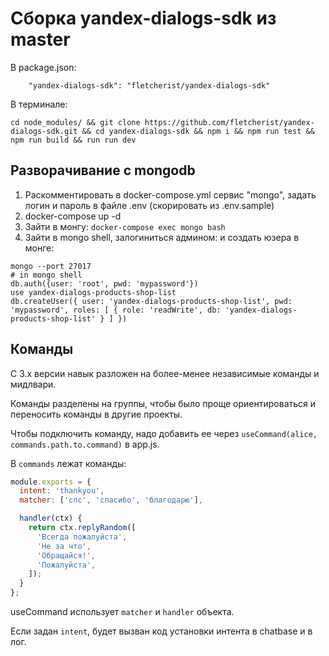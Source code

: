 # Сборка yandex-dialogs-sdk из master

В package.json:

```
    "yandex-dialogs-sdk": "fletcherist/yandex-dialogs-sdk"
```

В терминале:

```
cd node_modules/ && git clone https://github.com/fletcherist/yandex-dialogs-sdk.git && cd yandex-dialogs-sdk && npm i && npm run test && npm run build && run run dev
```

## Разворачивание с mongodb

1. Раскомментировать в docker-compose.yml сервис "mongo", задать логин и пароль в файле .env (скорировать из .env.sample)
2. docker-compose up -d
3. Зайти в монгу: `docker-compose exec mongo bash`
4. Зайти в mongo shell, залогиниться админом: и создать юзера в монге:

```
mongo --port 27017
# in mongo shell
db.auth({user: 'root', pwd: 'mypassword'})
use yandex-dialogs-products-shop-list
db.createUser({ user: 'yandex-dialogs-products-shop-list', pwd: 'mypassword', roles: [ { role: 'readWrite', db: 'yandex-dialogs-products-shop-list' } ] })
```

## Команды
C 3.x версии навык разложен на более-менее независимые команды и мидлвари.

Команды разделены на группы, чтобы было проще ориентироваться и переносить команды в другие проекты.

Чтобы подключить команду, надо добавить ее через `useCommand(alice, commands.path.to.command)` в app.js.

В `commands` лежат команды:

``` js
module.exports = {
  intent: 'thankyou',
  matcher: ['спс', 'спасибо', 'благодарю'],

  handler(ctx) {
    return ctx.replyRandom([
      'Всегда пожалуйста',
      'Не за что',
      'Обращайся!',
      'Пожалуйста',
    ]);
  }
};
```

useCommand использует `matcher` и `handler` объекта.

Если задан `intent`, будет вызван код установки интента в chatbase и в лог.

